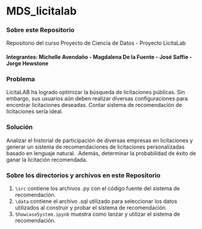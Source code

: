 # MDS_licitalab

### Sobre este Repositorio
Repositorio del curso Proyecto de Ciencia de Datos - Proyecto LicitaLab

#### Integrantes: Michelle Avendaño - Magdalena De la Fuente - José Saffie - Jorge Hewstone


### Problema
LicitaLAB ha logrado optimizar la búsqueda de licitaciones públicas. Sin embargo, sus usuarios aún deben realizar diversas configuraciones para encontrar licitaciones deseadas. Contar sistema de recomendación de licitaciones sería ideal.

### Solución
Analizar el historial de participación de diversas empresas en licitaciones y generar un sistema de recomendaciones de licitaciones personalizadas basado en lenguaje natural. .Además, determinar la probabilidad de éxito de ganar la licitación recomendada. 

### Sobre los directorios y archivos en este Repositorio

1. `\src` contiene los archivos .py con el código fuente del sistema de recomendación.
2. `\data` contiene el archivo .sql utilizado para seleccionar los datos utilizados al construir y probar el sistema de recomendación.
3. `ShowcaseSystem.ipynb` muestra como lanzar y utilizar el sistema de recomendación.


